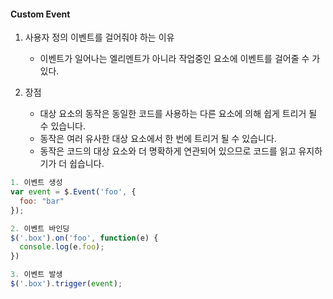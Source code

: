 
#### Custom Event

1. 사용자 정의 이벤트를 걸어줘야 하는 이유
    * 이벤트가 일어나는 엘리멘트가 아니라 작업중인 요소에 이벤트를 걸어줄 수 가 있다.

2. 장점
    * 대상 요소의 동작은 동일한 코드를 사용하는 다른 요소에 의해 쉽게 트리거 될 수 있습니다. 
    * 동작은 여러 유사한 대상 요소에서 한 번에 트리거 될 수 있습니다. 
    * 동작은 코드의 대상 요소와 더 명확하게 연관되어 있으므로 코드를 읽고 유지하기가 더 쉽습니다.

``` javascript
1. 이벤트 생성
var event = $.Event('foo', {
  foo: "bar"
});

2. 이벤트 바인딩
$('.box').on('foo', function(e) {
  console.log(e.foo);
})

3. 이벤트 발생
$('.box').trigger(event);
```
